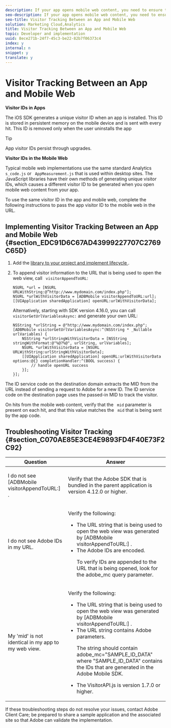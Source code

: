 ```yaml
---
description: If your app opens mobile web content, you need to ensure that visitors are not identified separately as they move between the native and mobile web.
seo-description: If your app opens mobile web content, you need to ensure that visitors are not identified separately as they move between the native and mobile web.
seo-title: Visitor Tracking Between an App and Mobile Web
solution: Marketing Cloud,Analytics
title: Visitor Tracking Between an App and Mobile Web
topic: Developer and implementation
uuid: 8ece271b-24f7-45c3-be22-82b7f06373c4
index: y
internal: n
snippet: y
translate: y
---
```


# Visitor Tracking Between an App and Mobile Web

**Visitor IDs in Apps** 

The iOS SDK generates a unique visitor ID when an app is installed. This ID is stored in persistent memory on the mobile device and is sent with every hit. This ID is removed only when the user uninstalls the app 


>[!TIP]
>
>App visitor IDs persist through upgrades.



**Visitor IDs in the Mobile Web** 

Typical mobile web implementations use the same standard Analytics ` s_code.js` or ` AppMeasurement.js` that is used within desktop sites. The JavaScript libraries have their own methods of generating unique visitor IDs, which causes a different visitor ID to be generated when you open mobile web content from your app. 

To use the same visitor ID in the app and mobile web, complete the following instructions to pass the app visitor ID to the mobile web in the URL. 

## Implementing Visitor Tracking Between an App and Mobile Web {#section_EDC91D6C67AD43999227707C2769C65D}


1. Add the [ library to your project and implement lifecycle ](../getting_started/dev_qs.md#concept_13176B6E37F547D6935E37125F457972).
1. To append visitor information to the URL that is being used to open the web view, call ` visitorAppendToURL`: 
   ```
   NSURL *url = [NSURL URLWithString:@”http://www.mydomain.com/index.php"]; 
   NSURL *urlWithVisitorData = [ADBMobile visitorAppendToURL:url]; 
   [[UIApplication sharedApplication] openURL:urlWithVisitorData];
   ```
   Alternatively, starting with SDK version 4.16.0, you can call ` visitorGetUrlVariablesAsync:` and generate your own URL: 


   ```
   NSString *urlString = @"http://www.mydomain.com/index.php"; 
   [ADBMobile visitorGetUrlVariablesAsync:^(NSString * _Nullable urlVariables) { 
       NSString *urlStringWithVisitorData = [NSString stringWithFormat:@"%@?%@", urlString, urlVariables]; 
       NSURL *urlWithVisitorData = [NSURL URLWithString:urlStringWithVisitorData]; 
       [[UIApplication sharedApplication] openURL:urlWithVisitorData options:@{} completionHandler:^(BOOL success) { 
           // handle openURL success 
       }]; 
   }];
   ```




The ID service code on the destination domain extracts the MID from the URL instead of sending a request to Adobe for a new ID. The ID service code on the destination page uses the passed-in MID to track the visitor. 

On hits from the mobile web content, verify that the ` mid` parameter is present on each hit, and that this value matches the ` mid` that is being sent by the app code. 

## Troubleshooting Visitor Tracking {#section_C070AE85E3CE4E9893FD4F40E73F2C92}



<table id="table_49CAA00C9E594111B689F0B0C9350960"> 
 <thead> 
  <tr> 
   <th colname="col1" class="entry"> Question </th> 
   <th colname="col2" class="entry"> Answer </th> 
  </tr> 
 </thead>
 <tbody> 
  <tr> 
   <td colname="col1"> <p>I do not see <span class="codeph"> [ADBMobile visitorAppendToURL:] </span>. </p> </td> 
   <td colname="col2"> <p> Verify that the Adobe SDK that is bundled in the parent application is version 4.12.0 or higher. </p> </td> 
  </tr> 
  <tr> 
   <td colname="col1"> <p>I do not see Adobe IDs in my URL. </p> </td> 
   <td colname="col2"> <p>Verify the following: 
     <ul id="ul_B397D23DA8CA4592AD00D4B8AFBDB038"> 
      <li id="li_76954F2EDDDF48B5A4F0FB1DDEE664B8"> The URL string that is being used to open the web view was generated by <span class="codeph"> [ADBMobile visitorAppendToURL:] </span>. </li> 
      <li id="li_96DA8574493A4ECAB1B36056C17E54D7">The Adobe IDs are encoded. <p>To verify IDs are appended to the URL that is being opened, look for the <span class="codeph"> adobe_mc </span> query parameter. </p> </li> 
     </ul> </p> </td> 
  </tr> 
  <tr> 
   <td colname="col1"> <p>My 'mid' is not identical in my app to my web view. </p> </td> 
   <td colname="col2"> <p>Verify the following: 
     <ul id="ul_4598A23DDA574D1A8ACCDB5F2777229B"> 
      <li id="li_C2F7217516AB45CC9B881940C4AF0D0A"> The URL string that is being used to open the web view was generated by <span class="codeph"> [ADBMobile visitorAppendToURL:] </span>. </li> 
      <li id="li_499B4B24E5F14B988D88222790BE59A1">The URL string contains Adobe parameters. <p>The string should contain <span class="codeph"> adobe_mc="SAMPLE_ID_DATA" </span> where <span class="codeph"> "SAMPLE_ID_DATA" </span> contains the IDs that are generated in the Adobe Mobile SDK. </p> </li> 
      <li id="li_DCED5FE73F304205A01A76070BA61569">The <span class="codeph"> VisitorAPI.js </span> is version 1.7.0 or higher. </li> 
     </ul> </p> </td> 
  </tr> 
 </tbody> 
</table>

If these troubleshooting steps do not resolve your issues, contact Adobe Client Care; be prepared to share a sample application and the associated site so that Adobe can validate the implementation. 
